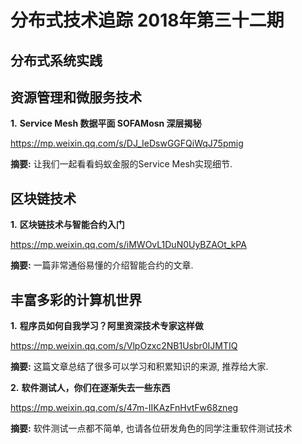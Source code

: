 # 分布式技术追踪 2018年第三十二期

## 分布式系统实践

## 资源管理和微服务技术
**1.** **Service Mesh 数据平面 SOFAMosn 深层揭秘**

https://mp.weixin.qq.com/s/DJ_IeDswGGFQiWqJ75pmig

**摘要:** 让我们一起看看蚂蚁金服的Service Mesh实现细节.

## 区块链技术
**1.** **区块链技术与智能合约入门**

https://mp.weixin.qq.com/s/iMWOvL1DuN0UyBZAOt_kPA

**摘要:** 一篇非常通俗易懂的介绍智能合约的文章.

## 丰富多彩的计算机世界
**1.** **程序员如何自我学习？阿里资深技术专家这样做**

https://mp.weixin.qq.com/s/VlpOzxc2NB1Usbr0IJMTIQ

**摘要:** 这篇文章总结了很多可以学习和积累知识的来源, 推荐给大家.

**2.** **软件测试人，你们在逐渐失去一些东西**

https://mp.weixin.qq.com/s/47m-IIKAzFnHvtFw68zneg

**摘要:** 软件测试一点都不简单, 也请各位研发角色的同学注重软件测试技术
